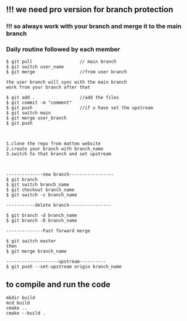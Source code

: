 ## !!! we need pro version for branch protection
### !!! so always work with your branch and merge it to the main branch


### Daily routine followed by each member
```
$ git pull                  // main branch
$ git switch user_name
$ git merge                 //from user branch

the user branch will sync with the main branch
work from your branch after that 

$ git add .                 //add the files
$ git commit -m "comment"
$ git push                  //if u have set the upstream
$ git switch main 
$ git merge user_branch
$ git push

```



```


1.clone the repo from matteo website
2.create your branch with branch_name
3.switch to that branch and set upstream



--------------new branch-----------------
$ git branch
$ git switch branch_name
$ git checkout branch_name
$ git switch -c branch_name   

-----------delete branch----------------

$ git branch -d branch_name
$ git branch -D branch_name

--------------Fast forward merge

$ git switch master
then
$ git merge branch_name

--------------------upstream----------
$ git push --set-upstream origin branch_name
```

## to compile and run the code
```
mkdir build 
mcd build 
cmake .. 
cmake --build .
```


